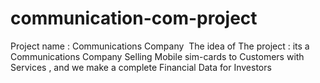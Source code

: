 # communication-com-project
Project name : Communications Company   The idea of The project : its a Communications Company Selling Mobile sim-cards to Customers with Services , and  we make a complete Financial Data for Investors 
